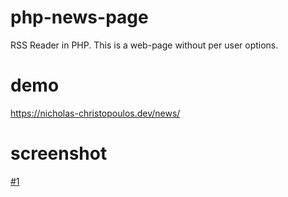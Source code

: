 # php-news-page
RSS Reader in PHP.
This is a web-page without per user options.

# demo
https://nicholas-christopoulos.dev/news/

# screenshot
[#1](https://raw.githubusercontent.com/nereusx/php-news-page/main/screenshots/ss-news-1.png)
